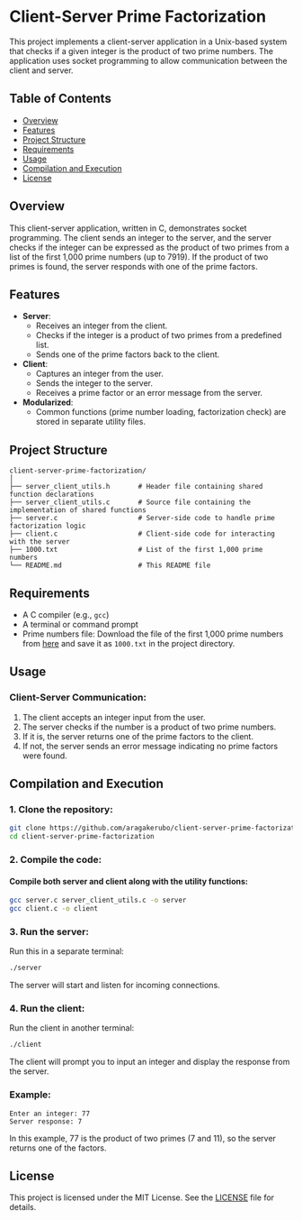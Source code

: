# **Client-Server Prime Factorization**

This project implements a client-server application in a Unix-based system that checks if a given integer is the product of two prime numbers. The application uses socket programming to allow communication between the client and server.

## **Table of Contents**

-   [Overview](#overview)
-   [Features](#features)
-   [Project Structure](#project-structure)
-   [Requirements](#requirements)
-   [Usage](#usage)
-   [Compilation and Execution](#compilation-and-execution)
-   [License](#license)

## **Overview**

This client-server application, written in C, demonstrates socket programming. The client sends an integer to the server, and the server checks if the integer can be expressed as the product of two primes from a list of the first 1,000 prime numbers (up to 7919). If the product of two primes is found, the server responds with one of the prime factors.

## **Features**

-   **Server**:
    -   Receives an integer from the client.
    -   Checks if the integer is a product of two primes from a predefined list.
    -   Sends one of the prime factors back to the client.
-   **Client**:
    -   Captures an integer from the user.
    -   Sends the integer to the server.
    -   Receives a prime factor or an error message from the server.
-   **Modularized**:
    -   Common functions (prime number loading, factorization check) are stored in separate utility files.

## **Project Structure**

```
client-server-prime-factorization/
│
├── server_client_utils.h       # Header file containing shared function declarations
├── server_client_utils.c       # Source file containing the implementation of shared functions
├── server.c                    # Server-side code to handle prime factorization logic
├── client.c                    # Client-side code for interacting with the server
├── 1000.txt                    # List of the first 1,000 prime numbers
└── README.md                   # This README file
```

## **Requirements**

-   A C compiler (e.g., `gcc`)
-   A terminal or command prompt
-   Prime numbers file: Download the file of the first 1,000 prime numbers from [here](https://t5k.org/lists/small/1000.txt) and save it as `1000.txt` in the project directory.

## **Usage**

### **Client-Server Communication:**

1. The client accepts an integer input from the user.
2. The server checks if the number is a product of two prime numbers.
3. If it is, the server returns one of the prime factors to the client.
4. If not, the server sends an error message indicating no prime factors were found.

## **Compilation and Execution**

### 1. **Clone the repository:**

```bash
git clone https://github.com/aragakerubo/client-server-prime-factorization.git
cd client-server-prime-factorization
```

### 2. **Compile the code:**

#### Compile both server and client along with the utility functions:

```bash
gcc server.c server_client_utils.c -o server
gcc client.c -o client
```

### 3. **Run the server:**

Run this in a separate terminal:

```bash
./server
```

The server will start and listen for incoming connections.

### 4. **Run the client:**

Run the client in another terminal:

```bash
./client
```

The client will prompt you to input an integer and display the response from the server.

### **Example:**

```
Enter an integer: 77
Server response: 7
```

In this example, 77 is the product of two primes (7 and 11), so the server returns one of the factors.

## **License**

This project is licensed under the MIT License. See the [LICENSE](LICENSE) file for details.
